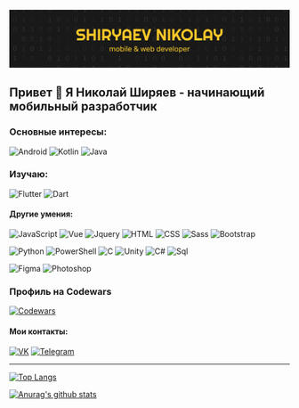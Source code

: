 ![Header](https://github.com/ShiryaevNikolay/shiryaevnikolay/blob/main/assets/banner.png)

## Привет 👋 Я Николай Ширяев - начинающий мобильный разработчик

### Основные интересы:
![Android](https://img.shields.io/badge/-Android-EEEEEE?style=flat-square&logo=android)
![Kotlin](https://img.shields.io/badge/-Kotlin-FFEB3B?style=flat-square&logo=kotlin)
![Java](https://img.shields.io/badge/-Java-DF0A14?style=flat-square&logo=java)

### Изучаю:
![Flutter](https://img.shields.io/badge/-Flutter-1976D2?style=flat-square&logo=flutter)
![Dart](https://img.shields.io/badge/-Dart-303F9F?style=flat-square&logo=dart)


#### Другие умения:
![JavaScript](https://img.shields.io/badge/-JavaScript-1A237E?style=flat-square&logo=javascript)
![Vue](https://img.shields.io/badge/-Vue-43A047?style=flat-square)
![Jquery](https://img.shields.io/badge/-Jquery-455A64?style=flat-square&logo=Jquery)
![HTML](https://img.shields.io/badge/-HTML-E44D27?style=flat-square&logo=html)
![CSS](https://img.shields.io/badge/-CSS-0777BD?style=flat-square&logo=css)
![Sass](https://img.shields.io/badge/-Sass-ECEFF1?style=flat-square&logo=sass)
![Bootstrap](https://img.shields.io/badge/-Bootstrap-FFF59D?style=flat-square&logo=Bootstrap)

![Python](https://img.shields.io/badge/-Python-FFD747?style=flat-square&logo=python)
![PowerShell](https://img.shields.io/badge/-PowerShell-FFEE58?style=flat-square&logo=PowerShell)
![C](https://img.shields.io/badge/-C-F5F5F5?style=flat-square&logo=C)
![Unity](https://img.shields.io/badge/-Unity-455A64?style=flat-square&logo=Unity)
![C#](https://img.shields.io/badge/-C%23-455A64?style=flat-square&logo=C#)
![Sql](https://img.shields.io/badge/-SQL-ECEFF1?style=flat-square&logo=mysql)

![Figma](https://img.shields.io/badge/-Figma-ECEFF1?style=flat-square&logo=Figma)
![Photoshop](https://img.shields.io/badge/-Photoshop-ECEFF1?style=flat-square&logo=Photoshop)

### Профиль на Codewars
[![Codewars](https://img.shields.io/badge/-Codewars-ECEFF1?logoColor=A42D22&style=for-the-badge&logo=codewars)](https://www.codewars.com/users/BirBilliBob/stats)

#### Мои контакты:
[![VK](https://img.shields.io/badge/-VK-212121?style=for-the-badge&logo=vk)](https://vk.com/id266926982)
[![Telegram](https://img.shields.io/badge/-Telegram-212121?style=for-the-badge&logo=telegram)](https://t.me/BirBilliBob)

---

[![Top Langs](https://github-readme-stats.vercel.app/api/top-langs/?username=shiryaevnikolay&layout=compact&langs_count=10)](https://github.com/anuraghazra/github-readme-stats)

[![Anurag's github stats](https://github-readme-stats.vercel.app/api?username=shiryaevnikolay&show_icons=true)](https://github.com/anuraghazra/github-readme-stats)